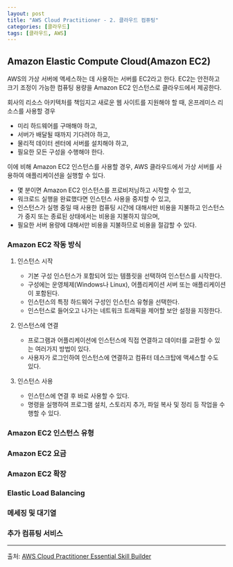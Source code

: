 ```yaml
---
layout: post
title: "AWS Cloud Practitioner - 2. 클라우드 컴퓨팅"
categories: [클라우드]
tags: [클라우드, AWS]
---
```


## **Amazon Elastic Compute Cloud(Amazon EC2)**

AWS의 가상 서버에 액세스하는 데 사용하는 서버를 EC2라고 한다.
EC2는 안전하고 크기 조정이 가능한 컴퓨팅 용량을 Amazon EC2 인스턴스로 클라우드에서 제공한다.

회사의 리소스 아키텍처를 책임지고 새로운 웹 사이트를 지원해야 할 때, 온프레미스 리소스를 사용할 경우

- 미리 하드웨어를 구매해야 하고,
- 서버가 배달될 때까지 기다려야 하고,
- 물리적 데이터 센터에 서버를 설치해야 하고,
- 필요한 모든 구성을 수행해야 한다.

이에 비해 Amazon EC2 인스턴스를 사용할 경우, AWS 클라우드에서 가상 서버를 사용하여 애플리케이션을 실행할 수 있다.

- 몇 분이면 Amazon EC2 인스턴스를 프로비저닝하고 시작할 수 있고,
- 워크로드 실행을 완료했다면 인스턴스 사용을 중지할 수 있고,
- 인스턴스가 실행 중일 때 사용한 컴퓨팅 시간에 대해서만 비용을 지불하고 인스턴스가 중지 또는 종료된 상태에서는 비용을 지불하지 않으며,
- 필요한 서버 용량에 대해서만 비용을 지불하므로 비용을 절감할 수 있다.

### **Amazon EC2 작동 방식**

1. 인스턴스 시작

   - 기본 구성 인스턴스가 포함되어 있는 템플릿을 선택하여 인스턴스를 시작한다.
   - 구성에는 운영체제(Windows나 Linux), 어플리케이션 서버 또는 애플리케이션이 포함된다.
   - 인스턴스의 특정 하드웨어 구성인 인스턴스 유형을 선택한다.
   - 인스턴스로 들어오고 나가는 네트워크 트래픽을 제어할 보안 설정을 지정한다.

2. 인스턴스에 연결

   - 프로그램과 어플리케이션에 인스턴스에 직접 연결하고 데이터를 교환할 수 있는 여러가지 방법이 있다.
   - 사용자가 로그인하여 인스턴스에 연결하고 컴퓨터 데스크탑에 액세스할 수도 있다.

3. 인스턴스 사용
   - 인스턴스에 연결 후 바로 사용할 수 있다.
   - 명령을 실행하여 프로그램 설치, 스토리지 추가, 파일 복사 및 정리 등 작업을 수행할 수 있다.

### **Amazon EC2 인스턴스 유형**

### **Amazon EC2 요금**

### **Amazon EC2 확장**

### **Elastic Load Balancing**

### **메세징 및 대기열**

### **추가 컴퓨팅 서비스**

---

출처: [AWS Cloud Practitioner Essential Skill Builder](https://explore.skillbuilder.aws/learn/course/1928/play/6248/aws-cloud-practitioner-essentials-korean)
